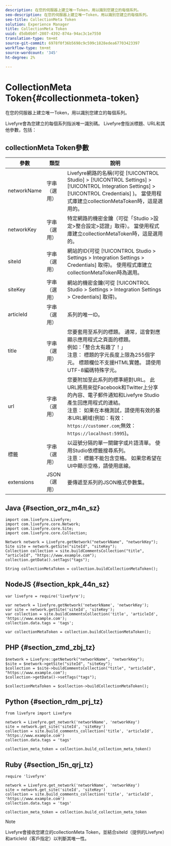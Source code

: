 ```yaml
---
description: 在您的伺服器上建立唯一Token，用以識別您建立的每個系列。
seo-description: 在您的伺服器上建立唯一Token，用以識別您建立的每個系列。
seo-title: CollectionMeta Token
solution: Experience Manager
title: CollectionMeta Token
uuid: d5db0b0f-2807-4392-874a-94ac3c1e7550
translation-type: tm+mt
source-git-commit: 6978f0f36b5698c9c599c1828edea67703423397
workflow-type: tm+mt
source-wordcount: '345'
ht-degree: 2%

---
```



# CollectionMeta Token{#collectionmeta-token}

在您的伺服器上建立唯一Token，用以識別您建立的每個系列。

Livefyre會為您建立的每個系列指派唯一識別碼。 Livefyre會指派標題、URL和其他參數，包括：

## collectionMeta Token參數

| 參數 | 類型 | 說明 |
|--- |--- |--- |
| networkName | 字串（選用） | Livefyre網路的名稱(可從 [!UICONTROL Studio] > [!UICONTROL Settings] > [!UICONTROL Integration Settings] > [!UICONTROL Credentials] )。 當使用程式庫建立collectionMetaToken時，這是選用的。 |
| networkKey | 字串（選用） | 特定網路的機密金鑰（可從「Studio >設定>整合設定>認證」取得）。 當使用程式庫建立collectionMetaToken時，這是選用的。 |
| siteId | 字串（選用） | 網站的ID(可從 [!UICONTROL Studio > Settings > Integration Settings > Credentials] 取得)。 使用程式庫建立collectionMetaToken時為選用。 |
| siteKey | 字串（選用） | 網站的機密金鑰(可從 [!UICONTROL Studio > Settings > Integration Settings > Credentials] 取得)。 |
| articleId | 字串（選用） | 系列的唯一ID。 |
| title | 字串（選用） | 您要套用至系列的標題。 通常，這會對應顯示應用程式之頁面的標題。 <br>例如：「整合太有趣了！」 <br>注意： 標題的字元長度上限為255個字元。 標題欄位不支援HTML實體。 請使用UTF-8編碼特殊字元。 |
| url | 字串（選用） | 您要附加至此系列的標準絕對URL。 此URL將用來從Facebook和Twitter上分享的內容、電子郵件通知和Livefyre Studio產生回應用程式的連結。 <br>注意： 如果在本機測試，請使用有效的基本URL網域(例如：有效： `https://customer.com`;無效： `https://localhost:5995`)。 |
| 標籤 | 字串（選用） | 以逗號分隔的單一關鍵字或片語清單。 使用Studio依標籤搜尋系列。  </br>注意： 標籤不能包含空格。 如果您希望在UI中顯示空格，請使用底線。 |
| extensions | JSON（選用） | 要傳遞至系列的JSON格式參數集。 |

## Java {#section_orz_m4n_sz}

```
import com.livefyre.Livefyre; 
import com.livefyre.core.Network; 
import com.livefyre.core.Site; 
import com.livefyre.core.Collection; 
  
Network network = Livefyre.getNetwork("networkName", "networkKey"); 
Site site = network.getSite("siteId", "siteKey"); 
Collection collection = site.buildCommentsCollection("title", "articleId", "https://www.example.com"); 
collection.getData().setTags("tags"); 
  
String collectionMetaToken = collection.buildCollectionMetaToken();
```

## NodeJS {#section_kpk_44n_sz}

```
var livefyre = require('livefyre'); 
  
var network = livefyre.getNetwork('networkName', 'networkKey'); 
var site = network.getSite('siteId', 'siteKey'); 
var collection = site.buildCommentsCollection('title', 'articleId', 'https://www.example.com'); 
collection.data.tags = 'tags'; 
  
var collectionMetaToken = collection.buildCollectionMetaToken(); 
```

## PHP {#section_zmd_zbj_tz}

```
$network = Livefyre::getNetwork("networkName", "networkKey"); 
$site = $network->getSite("siteId", "siteKey"); 
$collection = $site->buildCommentsCollection("title", "articleId", "https://www.example.com"); 
$collection->getData()->setTags("tags"); 
  
$collectionMetaToken = $collection->buildCollectionMetaToken();
```

## Python {#section_rdm_prj_tz}

```
from livefyre import Livefyre 
  
network = Livefyre.get_network('networkName', 'networkKey') 
site = network.get_site('siteId', 'siteKey') 
collection = site.build_comments_collection('title', 'articleId', 'https://www.example.com') 
collection.data.tags = 'tags' 
  
collection_meta_token = collection.build_collection_meta_token()
```

## Ruby {#section_l5n_qrj_tz}

```
require 'livefyre' 
  
network = Livefyre.get_network('networkName', 'networkKey') 
site = network.get_site('siteId', 'siteKey') 
collection = site.build_comments_collection('title', 'articleId', 'https://www.example.com') 
collection.data.tags = 'tags' 
  
collection_meta_token = collection.build_collection_meta_token 
```

>[!NOTE]
>
>Livefyre會接收您建立的collectionMeta Token，並結合siteId（提供的Livefyre）和articleId（客戶指定）以判斷其唯一性。
